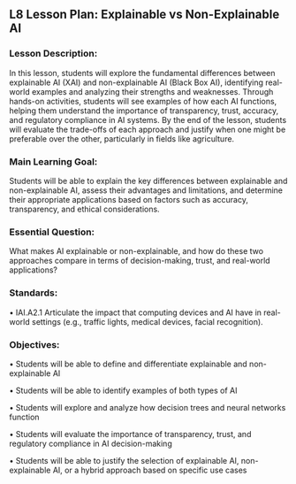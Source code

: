 ## L8 Lesson Plan: Explainable vs Non-Explainable AI
### Lesson Description:
In this lesson, students will explore the fundamental differences between explainable AI (XAI) and non-explainable AI (Black Box AI), identifying real-world examples and analyzing their strengths and weaknesses. Through hands-on activities, students will see examples of how each AI functions, helping them understand the importance of transparency, trust, accuracy, and regulatory compliance in AI systems. By the end of the lesson, students will evaluate the trade-offs of each approach and justify when one might be preferable over the other, particularly in fields like agriculture.  

### Main Learning Goal:
Students will be able to explain the key differences between explainable and non-explainable AI, assess their advantages and limitations, and determine their appropriate applications based on factors such as accuracy, transparency, and ethical considerations.  

### Essential Question:
What makes AI explainable or non-explainable, and how do these two approaches compare in terms of decision-making, trust, and real-world applications?  

### Standards:
•	IAI.A2.1 Articulate the impact that computing devices and AI have in real-world settings (e.g., traffic lights, medical devices, facial recognition).

### Objectives:
•	Students will be able to define and differentiate explainable and non-explainable AI

•	Students will be able to identify examples of both types of AI

•	Students will explore and analyze how decision trees and neural networks function

•	Students will evaluate the importance of transparency, trust, and regulatory compliance in AI decision-making

•	Students will be able to justify the selection of explainable AI, non-explainable AI, or a hybrid approach based on specific use cases


